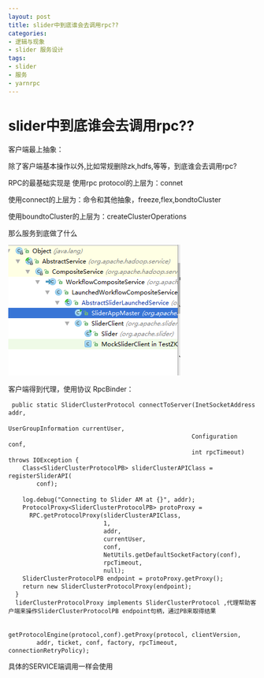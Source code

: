 ```yaml
---
layout: post
title: slider中到底谁会去调用rpc??
categories:
- 逻辑与现象
- slider 服务设计
tags:
- slider
- 服务
- yarnrpc
---
```


slider中到底谁会去调用rpc??
=========

客户端最上抽象：


除了客户端基本操作以外,比如常规删除zk,hdfs,等等，到底谁会去调用rpc?


RPC的最基础实现是
使用rpc protocol的上层为：connet

使用connect的上层为：命令和其他抽象，freeze,flex,bondtoCluster

使用boundtoCluster的上层为：createClusterOperations

那么服务到底做了什么

![slideryarnrpc](/images/Image.png "slideryarnrpc客户端操作")

客户端得到代理，使用协议
	RpcBinder：
	
	 public static SliderClusterProtocol connectToServer(InetSocketAddress addr,
	                                                    UserGroupInformation currentUser,
	                                                    Configuration conf,
	                                                    int rpcTimeout) throws IOException {
	    Class<SliderClusterProtocolPB> sliderClusterAPIClass = registerSliderAPI(
	        conf);
	
	    log.debug("Connecting to Slider AM at {}", addr);
	    ProtocolProxy<SliderClusterProtocolPB> protoProxy =
	      RPC.getProtocolProxy(sliderClusterAPIClass,
	                           1,
	                           addr,
	                           currentUser,
	                           conf,
	                           NetUtils.getDefaultSocketFactory(conf),
	                           rpcTimeout,
	                           null);
	    SliderClusterProtocolPB endpoint = protoProxy.getProxy();
	    return new SliderClusterProtocolProxy(endpoint);
	  }
	  liderClusterProtocolProxy implements SliderClusterProtocol ,代理帮助客户端来操作SliderClusterProtocolPB endpoint句柄，通过PB来取得结果
	
	
	getProtocolEngine(protocol,conf).getProxy(protocol, clientVersion,
	        addr, ticket, conf, factory, rpcTimeout, connectionRetryPolicy);
	


具体的SERVICE端调用一样会使用


